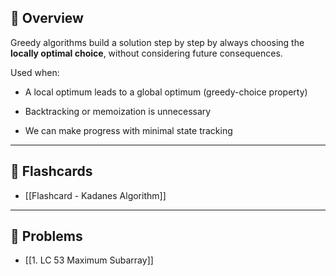 ## 🧠 Overview

Greedy algorithms build a solution step by step by always choosing the **locally optimal choice**, without considering future consequences.

Used when:

- A local optimum leads to a global optimum (greedy-choice property)
    
- Backtracking or memoization is unnecessary
    
- We can make progress with minimal state tracking
    

---

## 🧾 Flashcards

- [[Flashcard - Kadanes Algorithm]]

---

## 🧪 Problems

- [[1. LC 53 Maximum Subarray]]